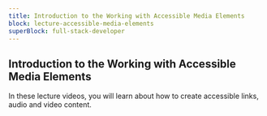 ```yaml
---
title: Introduction to the Working with Accessible Media Elements
block: lecture-accessible-media-elements
superBlock: full-stack-developer
---
```


## Introduction to the Working with Accessible Media Elements

In these lecture videos, you will learn about how to create accessible links, audio and video content.
